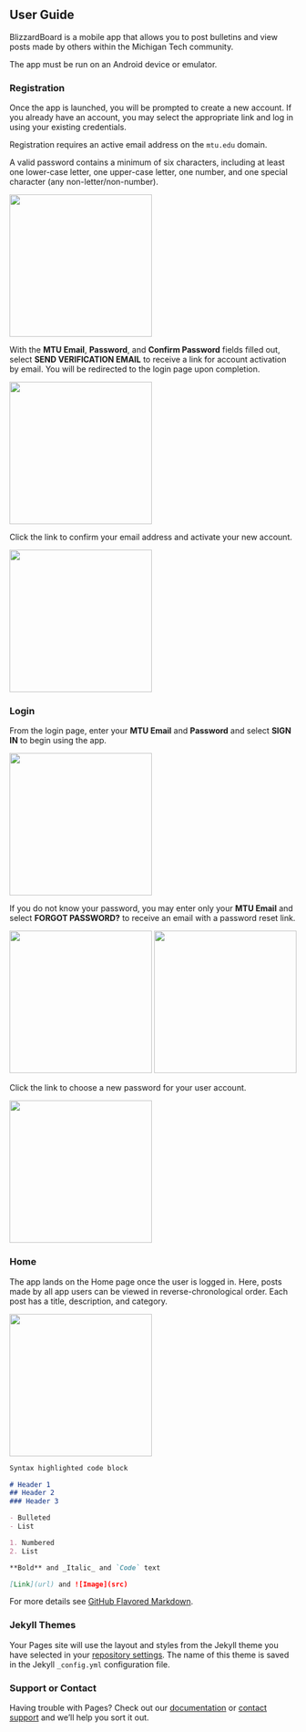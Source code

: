 ## User Guide

BlizzardBoard is a mobile app that allows you to post bulletins and view posts made by others within the Michigan Tech community.

The app must be run on an Android device or emulator.

### Registration

Once the app is launched, you will be prompted to create a new account. If you already have an account, you may select the appropriate link and log in using your existing credentials.

Registration requires an active email address on the `mtu.edu` domain.

A valid password contains a minimum of six characters, including at least one lower-case letter, one upper-case letter, one number, and one special character (any non-letter/non-number).

<img src="./images/registration.png" width="250">

With the **MTU Email**, **Password**, and **Confirm Password** fields filled out, select **SEND VERIFICATION EMAIL** to receive a link for account activation by email. You will be redirected to the login page upon completion.

<img src="./images/verification_email.png" width="250">

Click the link to confirm your email address and activate your new account.

<img src="./images/verification_link.png" width="250">

### Login

From the login page, enter your **MTU Email** and **Password** and select **SIGN IN** to begin using the app.

<img src="./images/login.png" width="250">

If you do not know your password, you may enter only your **MTU Email** and select **FORGOT PASSWORD?** to receive an email with a password reset link.

<img src="./images/forgot_password.png" width="250"> <img src="./images/password_email.png" width="250">

Click the link to choose a new password for your user account.

<img src="./images/password_link.png" width="250">

### Home

The app lands on the Home page once the user is logged in. Here, posts made by all app users can be viewed in reverse-chronological order. Each post has a title, description, and category.

<img src="./images/home.png" width="250">

```markdown
Syntax highlighted code block

# Header 1
## Header 2
### Header 3

- Bulleted
- List

1. Numbered
2. List

**Bold** and _Italic_ and `Code` text

[Link](url) and ![Image](src)
```

For more details see [GitHub Flavored Markdown](https://guides.github.com/features/mastering-markdown/).

### Jekyll Themes

Your Pages site will use the layout and styles from the Jekyll theme you have selected in your [repository settings](https://github.com/derekburrell/BlizzardBoard/settings). The name of this theme is saved in the Jekyll `_config.yml` configuration file.

### Support or Contact

Having trouble with Pages? Check out our [documentation](https://help.github.com/categories/github-pages-basics/) or [contact support](https://github.com/contact) and we’ll help you sort it out.
